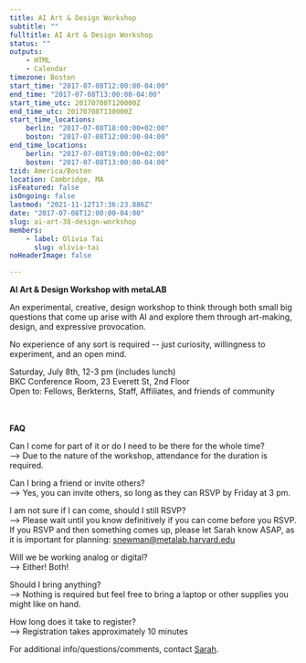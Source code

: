 ```yaml
---
title: AI Art & Design Workshop
subtitle: ""
fulltitle: AI Art & Design Workshop
status: ""
outputs:
    - HTML
    - Calendar
timezone: Boston
start_time: "2017-07-08T12:00:00-04:00"
end_time: "2017-07-08T13:00:00-04:00"
start_time_utc: 20170708T120000Z
end_time_utc: 20170708T130000Z
start_time_locations:
    berlin: "2017-07-08T18:00:00+02:00"
    boston: "2017-07-08T12:00:00-04:00"
end_time_locations:
    berlin: "2017-07-08T19:00:00+02:00"
    boston: "2017-07-08T13:00:00-04:00"
tzid: America/Boston
location: Cambridge, MA
isFeatured: false
isOngoing: false
lastmod: "2021-11-12T17:36:23.886Z"
date: "2017-07-08T12:00:00-04:00"
slug: ai-art-38-design-workshop
members:
    - label: Olivia Tai
      slug: olivia-tai
noHeaderImage: false

---
```

**AI Art & Design Workshop with metaLAB**
<p>An experimental, creative, design workshop to think through both small big questions that come up arise with AI and explore them through art-making, design, and expressive provocation. </p>

<p>No experience of any sort is required -- just curiosity, willingness to experiment, and an open mind.</p>

Saturday, July 8th, 12-3 pm (includes lunch)<br />
BKC Conference Room, 23 Everett St, 2nd Floor<br />
Open to: Fellows, Berkterns, Staff, Affiliates, and friends of community


<br /><br />
**FAQ**

Can I come for part of it or do I need to be there for the whole time?<br />
--> Due to the nature of the workshop, attendance for the duration is required.

Can I bring a friend or invite others?<br />
--> Yes, you can invite others, so long as they can RSVP by Friday at 3 pm.

I am not sure if I can come, should I still RSVP?<br />
--> Please wait until you know definitively if you can come before you RSVP. If you RSVP and then something comes up, please let Sarah know ASAP, as it is important for planning: snewman@metalab.harvard.edu

Will we be working analog or digital?<br />
--> Either! Both!

Should I bring anything?<br />
--> Nothing is required but feel free to bring a laptop or other supplies you might like on hand.

How long does it take to register?<br />
--> Registration takes approximately 10 minutes

For additional info/questions/comments, contact [Sarah](mailto:snewman@metalab.harvard.edu).